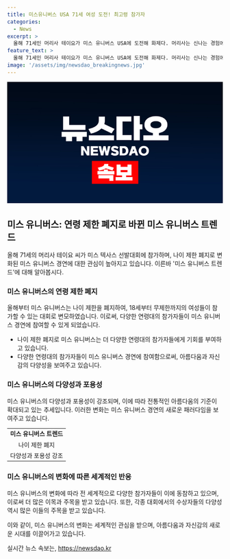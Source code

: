 ```yaml
---
title: 미스유니버스 USA 71세 여성 도전! 최고령 참가자
categories:
  - News
excerpt: >
  올해 71세인 머리사 테이요가 미스 유니버스 USA에 도전해 화제다. 머리사는 신나는 경험에 기쁨을 표현하며 여성들에게 자신감을 심어주기를 바란다고 전했다. 이는 미스 유니버스의 나이 제한이 폐지되면서 현실화된 이야기로, 31세의 트랜스젠더 여성과 60세의 여성도 수상을 이뤘다. 나이와 성별에 상관없이 아름다움을 추구하는 이들의 이야기가 주목받고 있다.
feature_text: >
  올해 71세인 머리사 테이요가 미스 유니버스 USA에 도전해 화제다. 머리사는 신나는 경험에 기쁨을 표현하며 여성들에게 자신감을 심어주기를 바란다고 전했다. 이는 미스 유니버스의 나이 제한이 폐지되면서 현실화된 이야기로, 31세의 트랜스젠더 여성과 60세의 여성도 수상을 이뤘다. 나이와 성별에 상관없이 아름다움을 추구하는 이들의 이야기가 주목받고 있다.
image: '/assets/img/newsdao_breakingnews.jpg'
---
```


<p><img src="/assets/img/newsdao_breakingnews.jpg" alt="koreaapp 속보" /></p>

<h2>미스 유니버스: 연령 제한 폐지로 바뀐 미스 유니버스 트렌드</h2>

<p data-ke-size="size16">올해 71세의 머리사 테이요 씨가 미스 텍사스 선발대회에 참가하며, 나이 제한 폐지로 변화된 미스 유니버스 경연에 대한 관심이 높아지고 있습니다. 이른바 '미스 유니버스 트렌드'에 대해 알아봅시다.</p>

<h3>미스 유니버스의 연령 제한 폐지</h3>

<p data-ke-size="size16">올해부터 미스 유니버스는 나이 제한을 폐지하여, 18세부터 무제한까지의 여성들이 참가할 수 있는 대회로 변모하였습니다. 이로써, 다양한 연령대의 참가자들이 미스 유니버스 경연에 참여할 수 있게 되었습니다.</p>

<ul>
  <li>나이 제한 폐지로 미스 유니버스는 더 다양한 연령대의 참가자들에게 기회를 부여하고 있습니다.</li>
  <li>다양한 연령대의 참가자들이 미스 유니버스 경연에 참여함으로써, 아름다움과 자신감의 다양성을 보여주고 있습니다.</li>
</ul>

<h3>미스 유니버스의 다양성과 포용성</h3>

<p data-ke-size="size16">미스 유니버스의 다양성과 포용성이 강조되며, 이에 따라 전통적인 아름다움의 기준이 확대되고 있는 추세입니다. 이러한 변화는 미스 유니버스 경연의 새로운 패러다임을 보여주고 있습니다.</p>

<table>
  <tr>
    <td style="text-align: center; height: 17px;"><b>미스 유니버스 트렌드</b></td>
  </tr>
  <tr>
    <td style="text-align: center; height: 17px;">나이 제한 폐지</td>
  </tr>
  <tr>
    <td style="text-align: center; height: 17px;">다양성과 포용성 강조</td>
  </tr>
</table>

<h3>미스 유니버스의 변화에 따른 세계적인 반응</h3>

<p data-ke-size="size16">미스 유니버스의 변화에 따라 전 세계적으로 다양한 참가자들이 이에 동참하고 있으며, 이로써 더 많은 이목과 주목을 받고 있습니다. 또한, 각종 대회에서의 수상자들의 다양성 역시 많은 이들의 주목을 받고 있습니다.</p>

<p>이와 같이, 미스 유니버스의 변화는 세계적인 관심을 받으며, 아름다움과 자신감의 새로운 시대를 이끌어가고 있습니다.</p>
실시간 뉴스 속보는, <a href="https://newsdao.kr" rel="dofollow">https://newsdao.kr</a>


